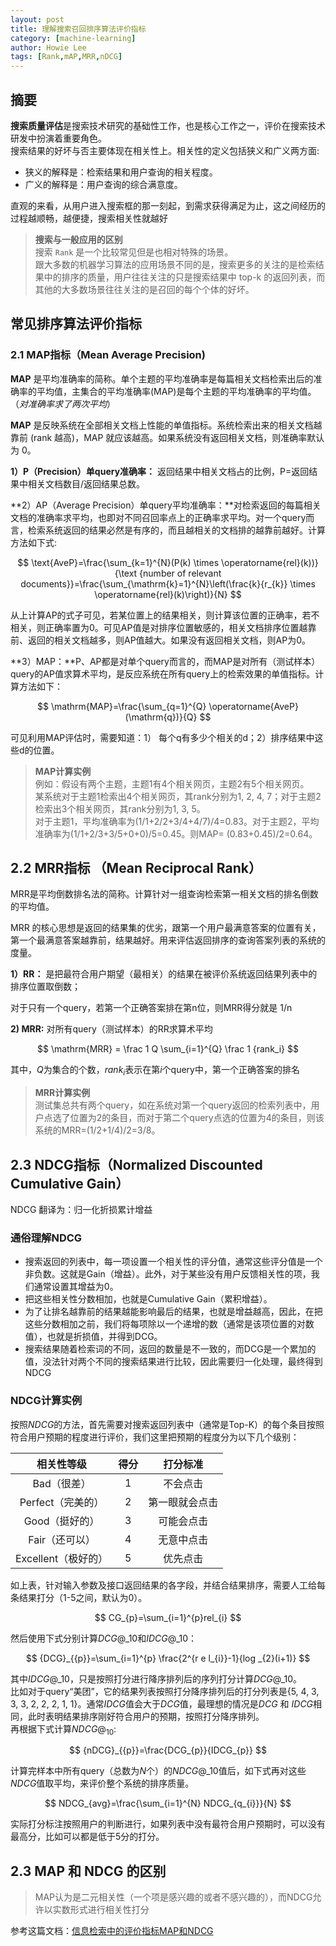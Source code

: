 ```yaml
---
layout: post
title: 理解搜索召回排序算法评价指标
category: [machine-learning]
author: Howie Lee
tags: [Rank,mAP,MRR,nDCG]
---
```


## 摘要
**搜索质量评估**是搜索技术研究的基础性工作，也是核心工作之一，评价在搜索技术研发中扮演着重要角色。  
搜索结果的好坏与否主要体现在相关性上。相关性的定义包括狭义和广义两方面:  

* 狭义的解释是：检索结果和用户查询的相关程度。
* 广义的解释是：用户查询的综合满意度。  

直观的来看，从用户进入搜索框的那一刻起，到需求获得满足为止，这之间经历的过程越顺畅，越便捷，搜索相关性就越好  

> **搜索与一般应用的区别**  
> 搜索 `Rank` 是一个比较常见但是也相对特殊的场景。  
> 跟大多数的机器学习算法的应用场景不同的是，搜索更多的关注的是检索结果中的排序的质量，用户往往关注的只是搜索结果中 top-k 的返回列表，而其他的大多数场景往往关注的是召回的每个个体的好坏。

## 常见排序算法评价指标

### 2.1 MAP指标（Mean Average Precision)

**MAP** 是平均准确率的简称。单个主题的平均准确率是每篇相关文档检索出后的准确率的平均值，主集合的平均准确率(MAP)是每个主题的平均准确率的平均值。（*对准确率求了两次平均*）

**MAP** 是反映系统在全部相关文档上性能的单值指标。系统检索出来的相关文档越靠前 (rank 越高)，MAP 就应该越高。如果系统没有返回相关文档，则准确率默认为 0。

**1）P（Precision）单query准确率：** 返回结果中相关文档占的比例，P=返回结果中相关文档数目/返回结果总数。

**2）AP（Average Precision）单query平均准确率：**对检索返回的每篇相关文档的准确率求平均，也即对不同召回率点上的正确率求平均。对一个query而言，检索系统返回的结果必然是有序的，而且越相关的文档排的越靠前越好。计算方法如下式:  

$$
\text{AveP}=\frac{\sum_{k=1}^{N}(P(k) \times \operatorname{rel}(k))}{\text {number of relevant documents}}=\frac{\sum_{\mathrm{k}=1}^{N}\left(\frac{k}{r_{k}} \times \operatorname{rel}(k)\right)}{N}
$$

从上计算AP的式子可见，若某位置上的结果相关，则计算该位置的正确率，若不相关，则正确率置为0。可见AP值是对排序位置敏感的，相关文档排序位置越靠前、返回的相关文档越多，则AP值越大。如果没有返回相关文档，则AP为0。

**3）MAP：**P、AP都是对单个query而言的，而MAP是对所有（测试样本）query的AP值求算术平均，是反应系统在所有query上的检索效果的单值指标。计算方法如下：

$$
\mathrm{MAP}=\frac{\sum_{q=1}^{Q} \operatorname{AveP}(\mathrm{q})}{Q}
$$

可见利用MAP评估时，需要知道：1） 每个q有多少个相关的d；2）排序结果中这些d的位置。

> **MAP计算实例**  
> 例如：假设有两个主题，主题1有4个相关网页，主题2有5个相关网页。  
>某系统对于主题1检索出4个相关网页，其rank分别为1, 2, 4, 7；对于主题2检索出3个相关网页，其rank分别为1, 3, 5。  
>对于主题1，平均准确率为(1/1+2/2+3/4+4/7)/4=0.83。对于主题2，平均准确率为(1/1+2/3+3/5+0+0)/5=0.45。则MAP= (0.83+0.45)/2=0.64。

## 2.2 MRR指标 （Mean Reciprocal Rank）

MRR是平均倒数排名法的简称。计算针对一组查询检索第一相关文档的排名倒数的平均值。

MRR 的核心思想是返回的结果集的优劣，跟第一个用户最满意答案的位置有关，第一个最满意答案越靠前，结果越好。用来评估返回排序的查询答案列表的系统的度量。

**1）RR：** 是把最符合用户期望（最相关）的结果在被评价系统返回结果列表中的排序位置取倒数；

对于只有一个query，若第一个正确答案排在第n位，则MRR得分就是 1/n

**2)  MRR:** 对所有query（测试样本）的RR求算术平均

$$
\mathrm{MRR} = \frac 1 Q \sum_{i=1}^{Q} \frac 1 {rank_i}
$$

其中，$Q$为集合的个数，$rank_i$表示在第$i$个query中，第一个正确答案的排名

> **MRR计算实例**  
> 测试集总共有两个query，如在系统对第一个query返回的检索列表中，用户点选了位置为2的条目，而对于第二个query点选的位置为4的条目，则该系统的MRR=(1/2+1/4)/2=3/8。

## 2.3 NDCG指标（Normalized Discounted Cumulative Gain）

NDCG 翻译为：归一化折损累计增益

### 通俗理解NDCG

* 搜索返回的列表中，每一项设置一个相关性的评分值，通常这些评分值是一个非负数。这就是Gain（增益）。此外，对于某些没有用户反馈相关性的项，我们通常设置其增益为0。
* 把这些相关性分数相加，也就是Cumulative Gain（累积增益）。
* 为了让排名越靠前的结果越能影响最后的结果，也就是增益越高，因此，在把这些分数相加之前，我们将每项除以一个递增的数（通常是该项位置的对数值），也就是折损值，并得到DCG。
* 搜索结果随着检索词的不同，返回的数量是不一致的，而DCG是一个累加的值，没法针对两个不同的搜索结果进行比较，因此需要归一化处理，最终得到 NDCG

### NDCG计算实例

按照$NDCG$的方法，首先需要对搜索返回列表中（通常是Top-K）的每个条目按照符合用户预期的程度进行评价，我们这里把预期的程度分为以下几个级别：  

| 相关性等级 | 得分 | 打分标准 |
| :------: | :------: | :------: |
| Bad（很差） | 1 | 不会点击 |
| Perfect（完美的） | 2 | 第一眼就会点击 |
| Good（挺好的） | 3 | 可能会点击 |
| Fair（还可以） | 4 | 无意中点击 |
| Excellent（极好的）| 5 | 优先点击 |

如上表，针对输入参数及接口返回结果的各字段，并结合结果排序，需要人工给每条结果打分（1-5之间，默认为0）。

$$ 
CG_{p}=\sum_{i=1}^{p}rel_{i}
$$

然后使用下式分别计算$DCG@\_{10}$和$IDCG@\_{10}$：

$$
{DCG}_{{p}}=\sum_{i=1}^{p} \frac{2^{r e l_{i}}-1}{log _{2}(i+1)}
$$

其中$IDCG@\_{10}$，只是按照打分进行降序排列后的序列打分计算$DCG@\_{10}$。  
比如对于query“美团”，它的结果列表按照打分降序排列后的打分列表是{5, 4, 3, 3, 3, 2, 2, 2, 1, 1}。通常$IDCG$值会大于$DCG$值，最理想的情况是$DCG$ 和 $IDCG$相同，此时表明结果排序刚好符合用户的预期，按照打分降序排列。  
再根据下式计算$NDCG@_{10}$:

$$
{nDCG}_{{p}}=\frac{DCG_{p}}{IDCG_{p}}
$$

计算完样本中所有query（总数为$N$个）的$NDCG@\_{10}$值后，如下式再对这些$NDCG$值取平均，来评价整个系统的排序质量。

$$
NDCG_{avg}=\frac{\sum_{i=1}^{N} NDCG_{q_{i}}}{N}
$$

实际打分标注按照用户的判断进行，如果列表中没有最符合用户预期时，可以没有最高分，比如可以都是低于5分的打分。

## 2.3 MAP 和 NDCG 的区别

> MAP认为是二元相关性（一个项是感兴趣的或者不感兴趣的），而NDCG允许以实数形式进行相关性打分

参考这篇文档：[信息检索中的评价指标MAP和NDCG](http://lixinzhang.github.io/xin-xi-jian-suo-zhong-de-ping-jie-zhi-biao-maphe-ndcg.html)
























